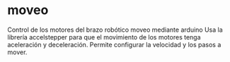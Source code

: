 # moveo
Control de los motores del brazo robótico moveo mediante arduino
Usa la librería accelstepper para que el movimiento de los motores tenga aceleración y deceleración. Permite configurar la velocidad y los pasos a mover.
